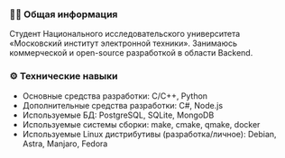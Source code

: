 ### 👨‍💻 Общая информация ###
Студент Национального исследовательского университета «Московский институт электронной техники». Занимаюсь коммерческой и open-source разработкой в области Backend.

### ⚙️ Технические навыки ###
* Основные средства разработки: C/C++, Python
* Дополнительные средства разработки: C#, Node.js
* Используемые БД: PostgreSQL, SQLite, MongoDB
* Используемые системы сборки: make, cmake, qmake, docker
* Используемые Linux дистрибутивы (разработка/личное): Debian, Astra, Manjaro, Fedora
